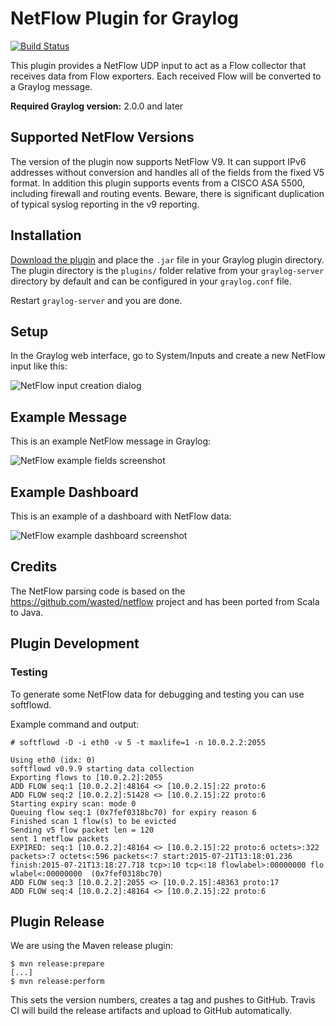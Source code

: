 NetFlow Plugin for Graylog
==========================

[![Build Status](https://travis-ci.org/Graylog2/graylog-plugin-netflow.svg)](https://travis-ci.org/Graylog2/graylog-plugin-netflow)

This plugin provides a NetFlow UDP input to act as a Flow collector that receives data from Flow exporters. Each received Flow will be converted to a Graylog message.

**Required Graylog version:** 2.0.0 and later

## Supported NetFlow Versions

The version of the plugin now supports NetFlow V9.  It can support IPv6 addresses without 
conversion and handles all of the fields from the fixed V5 format.  In addition this plugin supports
events from a CISCO ASA 5500, including firewall and routing events.  Beware, there is significant
duplication of typical syslog reporting in the v9 reporting. 

## Installation

[Download the plugin](https://github.com/Graylog2/graylog-plugin-netflow/releases)
and place the `.jar` file in your Graylog plugin directory. The plugin directory
is the `plugins/` folder relative from your `graylog-server` directory by default
and can be configured in your `graylog.conf` file.

Restart `graylog-server` and you are done.

## Setup

In the Graylog web interface, go to System/Inputs and create a new NetFlow input like this:

![NetFlow input creation dialog](https://github.com/Graylog2/graylog-plugin-netflow/blob/master/images/netflow-udp-input-1.png)

## Example Message

This is an example NetFlow message in Graylog:

![NetFlow example fields screenshot](https://github.com/Graylog2/graylog-plugin-netflow/blob/master/images/netflow-example.png)

## Example Dashboard

This is an example of a dashboard with NetFlow data:

![NetFlow example dashboard screenshot](https://github.com/Graylog2/graylog-plugin-netflow/blob/master/images/netflow-dashboard.png)

## Credits

The NetFlow parsing code is based on the https://github.com/wasted/netflow project and has been ported from Scala to Java.

## Plugin Development

### Testing

To generate some NetFlow data for debugging and testing you can use softflowd.

Example command and output:

```
# softflowd -D -i eth0 -v 5 -t maxlife=1 -n 10.0.2.2:2055

Using eth0 (idx: 0)
softflowd v0.9.9 starting data collection
Exporting flows to [10.0.2.2]:2055
ADD FLOW seq:1 [10.0.2.2]:48164 <> [10.0.2.15]:22 proto:6
ADD FLOW seq:2 [10.0.2.2]:51428 <> [10.0.2.15]:22 proto:6
Starting expiry scan: mode 0
Queuing flow seq:1 (0x7fef0318bc70) for expiry reason 6
Finished scan 1 flow(s) to be evicted
Sending v5 flow packet len = 120
sent 1 netflow packets
EXPIRED: seq:1 [10.0.2.2]:48164 <> [10.0.2.15]:22 proto:6 octets>:322 packets>:7 octets<:596 packets<:7 start:2015-07-21T13:18:01.236 finish:2015-07-21T13:18:27.718 tcp>:10 tcp<:18 flowlabel>:00000000 flo
wlabel<:00000000  (0x7fef0318bc70)
ADD FLOW seq:3 [10.0.2.2]:2055 <> [10.0.2.15]:48363 proto:17
ADD FLOW seq:4 [10.0.2.2]:48164 <> [10.0.2.15]:22 proto:6
```

## Plugin Release

We are using the Maven release plugin:

```
$ mvn release:prepare
[...]
$ mvn release:perform
```

This sets the version numbers, creates a tag and pushes to GitHub. Travis CI will build the release artifacts and upload to GitHub automatically.
